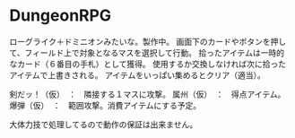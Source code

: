 # DungeonRPG

ローグライク＋ドミニオンみたいな。製作中。
画面下のカードやボタンを押して、フィールド上で対象となるマスを選択して行動。
拾ったアイテムは一時的なカード（６番目の手札）として獲得。
使用するか交換しなければ次に拾ったアイテムで上書きされる。
アイテムをいっぱい集めるとクリア（適当）。

剣だッ！（仮）　：　隣接する１マスに攻撃。
属州（仮）　：　得点アイテム。
爆弾（仮）　：　範囲攻撃。消費アイテムにする予定。

大体力技で処理してるので動作の保証は出来ません。
